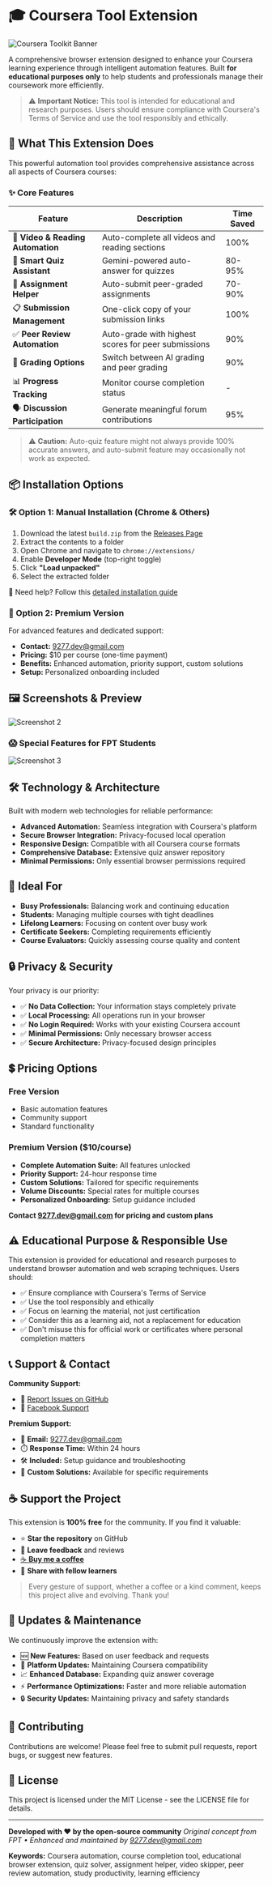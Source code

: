 # 🎓 Coursera Tool Extension

![Coursera Toolkit Banner](./images/Screenshot1.png)

A comprehensive browser extension designed to enhance your Coursera learning experience through intelligent automation features. Built **for educational purposes only** to help students and professionals manage their coursework more efficiently.

> ⚠️ **Important Notice:** This tool is intended for educational and research purposes. Users should ensure compliance with Coursera's Terms of Service and use the tool responsibly and ethically.

## 🚀 What This Extension Does

This powerful automation tool provides comprehensive assistance across all aspects of Coursera courses:

### ✨ Core Features

| Feature | Description | Time Saved |
|---------|-------------|------------|
| 📑 **Video & Reading Automation** | Auto-complete all videos and reading sections | 100% |
| 💯 **Smart Quiz Assistant** | Gemini-powered auto-answer for quizzes | 80-95% |
| 🧑 **Assignment Helper** | Auto-submit peer-graded assignments | 70-90% |
| 📋 **Submission Management** | One-click copy of your submission links | 100% |
| ✅ **Peer Review Automation** | Auto-grade with highest scores for peer submissions | 90% |
| 🤖 **Grading Options** | Switch between AI grading and peer grading | 90% |
| 📊 **Progress Tracking** | Monitor course completion status | - |
| 🗣️ **Discussion Participation** | Generate meaningful forum contributions | 95% |

> ⚠️ **Caution:** Auto-quiz feature might not always provide 100% accurate answers, and auto-submit feature may occasionally not work as expected.

## 📦 Installation Options

### 🛠 Option 1: Manual Installation (Chrome & Others)

1. Download the latest `build.zip` from the [Releases Page](https://github.com/Pear104/coursera-tool/releases)
2. Extract the contents to a folder
3. Open Chrome and navigate to `chrome://extensions/`
4. Enable **Developer Mode** (top-right toggle)
5. Click **"Load unpacked"**
6. Select the extracted folder

📘 Need help? Follow this [detailed installation guide](https://ui.vision/howto/install-chrome-extension-from-file)

### 🎯 Option 2: Premium Version

For advanced features and dedicated support:
- **Contact:** 9277.dev@gmail.com
- **Pricing:** $10 per course (one-time payment)
- **Benefits:** Enhanced automation, priority support, custom solutions
- **Setup:** Personalized onboarding included

## 🖼 Screenshots & Preview

![Screenshot 2](./images/Screenshot2.png)

### 😱 Special Features for FPT Students

![Screenshot 3](./images/Screenshot3.png)

## 🛠️ Technology & Architecture

Built with modern web technologies for reliable performance:

- **Advanced Automation:** Seamless integration with Coursera's platform
- **Secure Browser Integration:** Privacy-focused local operation
- **Responsive Design:** Compatible with all Coursera course formats
- **Comprehensive Database:** Extensive quiz answer repository
- **Minimal Permissions:** Only essential browser permissions required

## 💼 Ideal For

- **Busy Professionals:** Balancing work and continuing education
- **Students:** Managing multiple courses with tight deadlines
- **Lifelong Learners:** Focusing on content over busy work
- **Certificate Seekers:** Completing requirements efficiently
- **Course Evaluators:** Quickly assessing course quality and content

## 🔒 Privacy & Security

Your privacy is our priority:

- ✅ **No Data Collection:** Your information stays completely private
- ✅ **Local Processing:** All operations run in your browser
- ✅ **No Login Required:** Works with your existing Coursera account
- ✅ **Minimal Permissions:** Only necessary browser access
- ✅ **Secure Architecture:** Privacy-focused design principles

## 💲 Pricing Options

### Free Version
- Basic automation features
- Community support
- Standard functionality

### Premium Version ($10/course)
- **Complete Automation Suite:** All features unlocked
- **Priority Support:** 24-hour response time
- **Custom Solutions:** Tailored for specific requirements
- **Volume Discounts:** Special rates for multiple courses
- **Personalized Onboarding:** Setup guidance included

**Contact 9277.dev@gmail.com for pricing and custom plans**

## ⚠️ Educational Purpose & Responsible Use

This extension is provided for educational and research purposes to understand browser automation and web scraping techniques. Users should:

- ✅ Ensure compliance with Coursera's Terms of Service
- ✅ Use the tool responsibly and ethically
- ✅ Focus on learning the material, not just certification
- ✅ Consider this as a learning aid, not a replacement for education
- ✅ Don't misuse this for official work or certificates where personal completion matters

## 📞 Support & Contact

**Community Support:**
- 🐞 [Report Issues on GitHub](https://github.com/Pear104/coursera-tool/issues)
- 💬 [Facebook Support](https://www.facebook.com/profile.php?id=100074006097767)

**Premium Support:**
- 📧 **Email:** 9277.dev@gmail.com
- ⏱️ **Response Time:** Within 24 hours
- 🛠️ **Included:** Setup guidance and troubleshooting
- 🎯 **Custom Solutions:** Available for specific requirements

## ☕ Support the Project

This extension is **100% free** for the community. If you find it valuable:

- ⭐ **Star the repository** on GitHub
- 💬 **Leave feedback** and reviews
- [☕ **Buy me a coffee**](https://coff.ee/phamquangvinh)
- 🔄 **Share with fellow learners**

> Every gesture of support, whether a coffee or a kind comment, keeps this project alive and evolving. Thank you!

## 🔄 Updates & Maintenance

We continuously improve the extension with:

- 🆕 **New Features:** Based on user feedback and requests
- 🔄 **Platform Updates:** Maintaining Coursera compatibility
- 📈 **Enhanced Database:** Expanding quiz answer coverage
- ⚡ **Performance Optimizations:** Faster and more reliable automation
- 🔒 **Security Updates:** Maintaining privacy and safety standards

## 🤝 Contributing

Contributions are welcome! Please feel free to submit pull requests, report bugs, or suggest new features.

## 📄 License

This project is licensed under the MIT License - see the LICENSE file for details.

---

**Developed with ❤️ by the open-source community**
*Original concept from FPT • Enhanced and maintained by 9277.dev@gmail.com*

**Keywords:** Coursera automation, course completion tool, educational browser extension, quiz solver, assignment helper, video skipper, peer review automation, study productivity, learning efficiency
